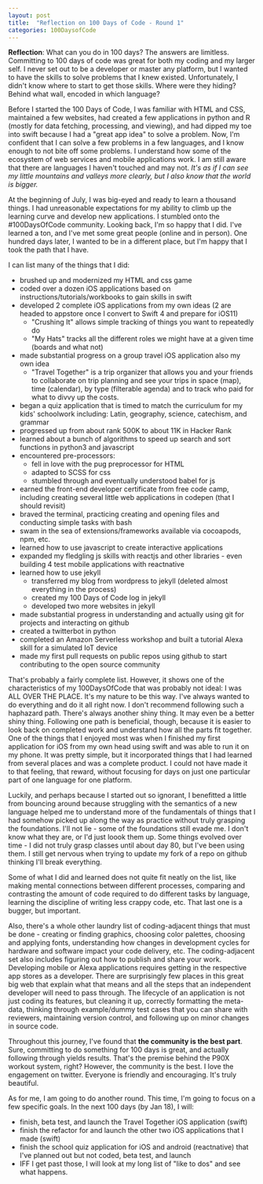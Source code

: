 ```yaml
---
layout: post
title:  "Reflection on 100 Days of Code - Round 1"
categories: 100DaysofCode
---
```

**Reflection**:
What can you do in 100 days? The answers are limitless. Committing to 100 days of code was great for both my coding and my larger self.  I never set out to be a developer or master any platform, but I wanted to have the skills to solve problems that I knew existed. Unfortunately, I didn't know where to start to get those skills. Where were they hiding? Behind what wall, encoded in which language?

Before I started the 100 Days of Code, I was familiar with HTML and CSS, maintained a few websites, had created a few applications in python and R (mostly for data fetching, processing, and viewing), and had dipped my toe into swift because I had a "great app idea" to solve a problem. Now, I'm confident that I can solve a few problems in a few languages, and I know enough to not bite off some problems. I understand how some of the ecosystem of web services and mobile applications work. I am still aware that there are languages I haven't touched and may not. *It's as if I can see my little mountains and valleys more clearly, but I also know that the world is bigger.* 

At the beginning of July, I was big-eyed and ready to learn a thousand things. I had unreasonable expectations for my ability to climb up the learning curve and develop new applications. I stumbled onto the #100DaysOfCode community. Looking back, I'm so happy that I did. I've learned a ton, and I've met some great people (online and in person). One hundred days later, I wanted to be in a different place, but I'm happy that I took the path that I have. 

I can list many of the things that I did:

+ brushed up and modernized my HTML and css game
+ coded over a dozen iOS applications based on instructions/tutorials/workbooks to gain skills in swift 
+ developed 2 complete iOS applications from my own ideas (2 are headed to appstore once I convert to Swift 4 and prepare for iOS11)
    + "Crushing It" allows simple tracking of things you want to repeatedly do
    + "My Hats" tracks all the different roles we might have at a given time (boards and what not)
+ made substantial progress on a group travel iOS application also my own idea
    + "Travel Together" is a trip organizer that allows you and your friends to collaborate on trip planning and see your trips in space (map), time (calendar), by type (filterable agenda) and to track who paid for what to divvy up the costs.
+ began a quiz application that is timed to match the curriculum for my kids' schoolwork including: Latin, geography, science, catechism, and grammar
+ progressed up from about rank 500K to about 11K in Hacker Rank
+ learned about a bunch of algorithms to speed up search and sort functions in python3 and javascript
+ encountered pre-processors:
    + fell in love with the pug preprocessor for HTML
    + adapted to SCSS for css
    + stumbled through and eventually understood babel for js
+ earned the front-end developer certificate from free code camp, including creating several little web applications in codepen (that I should revisit)
+ braved the terminal, practicing creating and opening files and conducting simple tasks with bash
+ swam in the sea of extensions/frameworks available via cocoapods, npm, etc. 
+ learned how to use javascript to create interactive applications 
+ expanded my fledgling js skills with reactjs and other libraries - even building 4 test mobile applications with reactnative
+ learned how to use jekyll 
    + transferred my blog from wordpress to jekyll (deleted almost everything in the process)
    + created my 100 Days of Code log in jekyll
    + developed two more websites in jekyll
+ made substantial progress in understanding and actually using git for projects and interacting on github
+ created a twitterbot in python
+ completed an Amazon Serverless workshop and built a tutorial Alexa skill for a simulated IoT device
+ made my first pull requests on public repos using github to start contributing to the open source community

That's probably a fairly complete list. However, it shows one of the characteristics of my 100DaysOfCode that was probably not ideal: I was ALL OVER THE PLACE. It's my nature to be this way. I've always wanted to do everything and do it all right now. I don't recommend following such a haphazard path. There's always another shiny thing. It may even be a better shiny thing. Following one path is beneficial, though, because it is easier to look back on completed work and understand how all the parts fit together. One of the things that I enjoyed most was when I finished my first application for iOS from my own head using swift and was able to run it on my phone. It was pretty simple, but it incorporated things that I had learned from several places and was a complete product. I could not have made it to that feeling, that reward, without focusing for days on just one particular part of one language for one platform. 

Luckily, and perhaps because I started out so ignorant, I benefitted a little from bouncing around because struggling with the semantics of a new language helped me to understand more of the fundamentals of things that I had somehow picked up along the way as practice without truly grasping the foundations. I'll not lie - some of the foundations still evade me. I don't know what they are, or I'd just loook them up. Some things evolved over time - I did not truly grasp classes until about day 80, but I've been using them. I still get nervous when trying to update my fork of a repo on github thinking I'll break everything. 

Some of what I did and learned does not quite fit neatly on the list, like making mental connections between different processes, comparing and contrasting the amount of code required to do different tasks by language, learning the discipline of writing less crappy code, etc. That last one is a bugger, but important. 

Also, there's a whole other laundry list of coding-adjacent things that must be done - creating or finding graphics, choosing color palettes, choosing and applying fonts, understanding how changes in development cycles for hardware and software impact your code delivery, etc. The coding-adjacent set also includes figuring out how to publish and share your work. Developing mobile or Alexa applications requires getting in the respective app stores as a developer. There are surprisingly few places in this great big web that explain what that means and all the steps that an independent developer will need to pass through. The lifecycle of an application is not just coding its features, but cleaning it up, correctly formatting the meta-data, thinking through example/dummy test cases that you can share with reviewers, maintaining version control, and following up on minor changes in source code.

Throughout this journey, I've found that **the community is the best part**. Sure, committing to do something for 100 days is great, and actually following through yields results. That's the premise behind the P90X workout system, right? However, the community is the best. I love the engagement on twitter. Everyone is friendly and encouraging. It's truly beautiful.

As for me, I am going to do another round. This time, I'm going to focus on a few specific goals. In the next 100 days (by Jan 18), I will:
+ finish, beta test, and launch the Travel Together iOS application (swift)
+ finish the refactor for and launch the other two iOS applications that I made (swift) 
+ finish the school quiz application for iOS and android (reactnative) that I've planned out but not coded, beta test, and launch
+ IFF I get past those, I will look at my long list of "like to dos" and see what happens.
